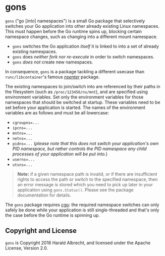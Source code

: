 # gons

`gons` ("go [*into*] namespaces") is a small Go package that selectively
switches your Go application into other already existing Linux namespaces.
This must happen before the Go runtime spins up, blocking certain namespace
changes, such as changing into a different mount namespace.

- `gons` switches the Go application *itself* it is linked to into a set of
  already existing namespaces.
- `gons` does *neither fork nor re-execute* in order to switch namespaces.
- `gons` *does not* create new namespaces.

In consequence, `gons` is a package tackling a different usecase than
`runc/libcontainer`'s famous
[*nsenter*](https://github.com/opencontainers/runc/tree/master/libcontainer/nsenter)
package.

The existing namespaces to join/switch into are referenced by their paths in
the filesystem (such as `/proc/123456/ns/mnt`), and are specified using
environment variables. Set only the environment variables for those namespaces
that should be switched at startup. These variables need to be set before your
application is started. The names of the environment variables are as follows
and must be all lowercase:

- `cgroupns=...`
- `ipcns=...`
- `mntns=...`
- `netns=...`
- `pidns=...` (*please note that this does not switch your application's own
  PID namespace, but rather controls the PID namespace any child processes of
  your application will be put into.*)
- `userns=...`
- `utsns=...`

> **Note:** if a given namespace path is invalid, or if there are insufficient
> rights to access the path or switch to the specified namespace, then an
> error message is stored which you need to pick up later in your application
> using `gons.Status()`. Please see the package documentation for details.

The `gons` package requires [cgo](https://golang.org/cmd/cgo/): the required
namespace switches can only safely be done while your application is still
single-threaded and that's only the case before the Go runtime is spinning up.

## Copyright and License

`gons` is Copyright 2018 Harald Albrecht, and licensed under the Apache
License, Version 2.0.
